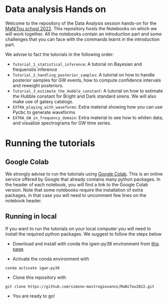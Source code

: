 # Data analysis Hands on

Welcome to the repository of the Data Analysis session hands-on for the [MaNiTou school 2022](https://indico.in2p3.fr/event/25990/timetable/#20220707). This repository hosts the Notebooks on which we will work together. All the notebooks contain an introduction part and some challenges that you can face with the commands learnt in the introduction part. 

We advise to fact the tutorials in the following order:

* `Tutorial_1_statistical_inference`: A tutorial on Bayesian and frequenstis inference
* `Tutorial_2_handling_posterior_samples`: A tutorial on how to handle posterior samples for GW events, how to compute confidence intervals and reweight posteriors.
* `Tutorial_3_estimate_the_Hubble_constant`: A tutorial on how to estimate the Hubble constant for Bright and Dark standard sirens. We will also make use of galaxy catalogs.
* `EXTRA_playing_with_waveforms`: Extra material showing how you can use Pycbc to generate waveforms
* `EXTRA_GW_in_frequency_domain`: Extra material to see how to whiten data, and visualize spectrograms for GW time series.

# Running the tutorials

## Google Colab

We strongly advise to run the tutorials using [Google Colab](https://research.google.com/colaboratory/). This is an online service offered by Google that already contains many python packages. In the header of each notebook, you will find a link to the Google Colab version. Note that some notebooks require the installation of extra packages, in that case you will need to uncomment few lines on the notebook header.

## Running in local

If you want to run the tutorials on your local computer you will need to install the required python packages. We suggest to follow the steps below

* Download and install with conda the igwn-py38 environment from [this page](https://computing.docs.ligo.org/conda/environments/igwn-py38/).

* Activate the conda environment with 

```
conda activate igwn-py38
```

* Clone this repository with 

```
git clone https://github.com/simone-mastrogiovanni/MaNiTou2022.git
```

* You are ready to go!